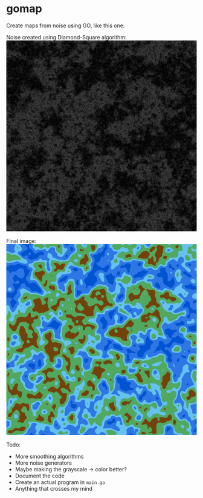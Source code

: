# gomap
Create maps from noise using GO, like this one:

Noise created using Diamond-Square algorithm:
![heightmap](./imgs/testO8A127.png)

Final image:
![map](imgs/ctestO8A127K5P9.png)

Todo:
 - More smoothing algorithms
 - More noise generators
 - Maybe making the grayscale -> color better?
 - Document the code
 - Create an actual program in `main.go`
 - Anything that crosses my mind